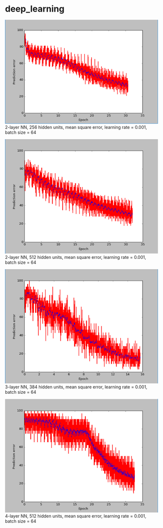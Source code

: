 # deep_learning

![](https://github.com/NotImplemented/DeepLearning/blob/master/nn-2-256.png)
2-layer NN, 256 hidden units, mean square error, learning rate = 0.001, batch size = 64

![](https://github.com/NotImplemented/DeepLearning/blob/master/nn-2-512.png)
2-layer NN, 512 hidden units, mean square error, learning rate = 0.001, batch size = 64


![](https://github.com/NotImplemented/DeepLearning/blob/master/nn-3-256-128.png)
3-layer NN, 384 hidden units, mean square error, learning rate = 0.001, batch size = 64

![](https://github.com/NotImplemented/DeepLearning/blob/master/nn-4-256-128-128.png)
4-layer NN, 512 hidden units, mean square error, learning rate = 0.001, batch size = 64
